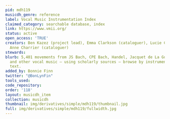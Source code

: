 ```yaml
---
pid: mdh119
musicdh_genre: reference
label: Vocal Music Instrumentation Index
claimed_category: searchable database, index
link: https://www.vmii.org/
status: active
open_access: 'TRUE'
creators: Ben Kazez (project lead), Emma Clarkson (cataloguer), Lucie Chabard (cataloguer),
  Anne Charrier (cataloguer)
stewards:
blurb: 5,401 movements from JS Bach, CPE Bach, Handel, Jacquet de La Guerre, Clérambault
  and other vocal music – using scholarly sources – browse by instrumentation and
  text.
added_by: Bonnie Finn
twitter: "@BonLynFin"
tools_used:
code_repository:
order: '118'
layout: musicdh_item
collection: musicdh
thumbnail: img/derivatives/simple/mdh119/thumbnail.jpg
full: img/derivatives/simple/mdh119/fullwidth.jpg
---
```


